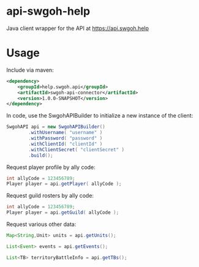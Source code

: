 # api-swgoh-help
Java client wrapper for the API at https://api.swgoh.help

# Usage
Include via maven:
```xml
<dependency>
    <groupId>help.swgoh.api</groupId>
    <artifactId>swgoh-api-connector</artifactId>
    <version>1.0.0-SNAPSHOT</version>
</dependency>
```

In code, use the SwgohAPIBuilder to initialize a new instance of the client:
```java
SwgohAPI api = new SwgohAPIBuilder()
        .withUsername( "username" )
        .withPassword( "password" )
        .withClientId( "clientId" )
        .withClientSecret( "clientSecret" )
        .build();
```

Request player profile by ally code:
```java
int allyCode = 123456789;
Player player = api.getPlayer( allyCode );
```

Request guild rosters by ally code:
```java
int allyCode = 123456789;
Player player = api.getGuild( allyCode );
```

Request various other data:
```java
Map<String,Unit> units = api.getUnits();

List<Event> events = api.getEvents();

List<TB> territoryBattleInfo = api.getTBs();
```